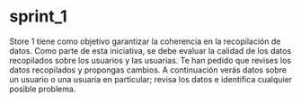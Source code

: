 # sprint_1

Store 1 tiene como objetivo garantizar la coherencia en la recopilación de datos. Como parte de esta iniciativa, se debe evaluar la calidad de los datos recopilados sobre los usuarios y las usuarias. Te han pedido que revises los datos recopilados y propongas cambios. A continuación verás datos sobre un usuario o una usuaria en particular; revisa los datos e identifica cualquier posible problema.